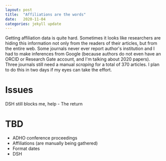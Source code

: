 ```yaml
---
layout: post
title:  "Affiliations are the words"
date:   2020-11-04 
categories: jekyll update
---
```

Getting affiliation data is quite hard. Sometimes it looks like researchers are hiding this information not only from the readers of their articles, but from the entire web. Some journals never ever report author's institution and I had to make inferences from Google (because authors do not even have an ORCID or Research Gate account, and I'm talking about 2020 papers). 
Three journals still need a manual *scraping* for a total of 370 articles. I plan to do this in two days if my eyes can take the effort. 

# Issues
DSH still blocks me, help - The return

# TBD
- ADHO conference proceedings
- Affiliations (are manually being gathered)
- Format dates
- DSH 





 